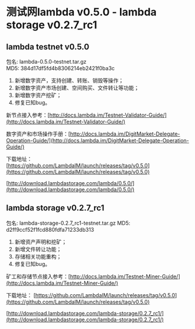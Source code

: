 # 测试网lambda v0.5.0 - lambda storage v0.2.7_rc1

## lambda testnet v0.5.0

包名: lambda-0.5.0-testnet.tar.gz  
MD5: 384d17df5fd4b8306214eb2421f0ba3c
  
1. 新增数字资产，支持创建、转账、销毁等操作；  
2. 新增数字资产市场创建、空间购买、文件转让等功能；
3. 新增数字资产挖矿；
4. 修复已知bug。

新节点接入参考：[http://docs.lambda.im/Testnet-Validator-Guide/](http://docs.lambda.im/Testnet-Validator-Guide/)  

数字资产和市场操作手册：[http://docs.lambda.im/DigitMarket-Delegate-Operation-Guide/](http://docs.lambda.im/DigitMarket-Delegate-Operation-Guide/)

下载地址：  
[https://github.com/LambdaIM/launch/releases/tag/v0.5.0](https://github.com/LambdaIM/launch/releases/tag/v0.5.0)

[http://download.lambdastorage.com/lambda/0.5.0/](http://download.lambdastorage.com/lambda/0.5.0/)

## lambda storage v0.2.7_rc1
包名: lambda-storage-0.2.7_rc1-testnet.tar.gz
MD5: d2ff9ccf52f1fcd880fdfa71233db313

1. 新增资产声明和挖矿；
2. 新增文件转让功能；
3. 存储相关功能重构；
4. 修复已知bug。

矿工和存储节点接入参考：[http://docs.lambda.im/Testnet-Miner-Guide/](http://docs.lambda.im/Testnet-Miner-Guide/) 

下载地址： 
[https://github.com/LambdaIM/launch/releases/tag/v0.5.0](https://github.com/LambdaIM/launch/releases/tag/v0.5.0)

[http://download.lambdastorage.com/lambda-storage/0.2.7_rc1/](http://download.lambdastorage.com/lambda-storage/0.2.7_rc1/)